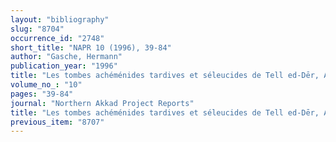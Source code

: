 ```yaml
---
layout: "bibliography"
slug: "8704"
occurrence_id: "2748"
short_title: "NAPR 10 (1996), 39-84"
author: "Gasche, Hermann"
publication_year: "1996"
title: "Les tombes achéménides tardives et séleucides de Tell ed-Dēr, Abū Qubūr et Mahmūdīyah"
volume_no_: "10"
pages: "39-84"
journal: "Northern Akkad Project Reports"
title: "Les tombes achéménides tardives et séleucides de Tell ed-Dēr, Abū Qubūr et Mahmūdīyah"
previous_item: "8707"
---
```

